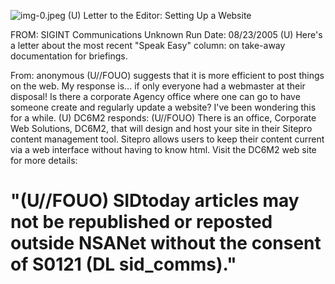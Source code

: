 ![img-0.jpeg](img-0.jpeg)
(U) Letter to the Editor: Setting Up a Website

FROM: SIGINT Communications
Unknown
Run Date: 08/23/2005
(U) Here's a letter about the most recent "Speak Easy" column: on take-away documentation for briefings.

From: anonymous
(U//FOUO) suggests that it is more efficient to post things on the web. My response is... if only everyone had a webmaster at their disposal! Is there a corporate Agency office where one can go to have someone create and regularly update a website? I've been wondering this for a while.
(U) DC6M2 responds:
(U//FOUO) There is an office, Corporate Web Solutions, DC6M2, that will design and host your site in their Sitepro content management tool. Sitepro allows users to keep their content current via a web interface without having to know html. Visit the DC6M2 web site for more details:

# "(U//FOUO) SIDtoday articles may not be republished or reposted outside NSANet without the consent of S0121 (DL sid_comms)."
